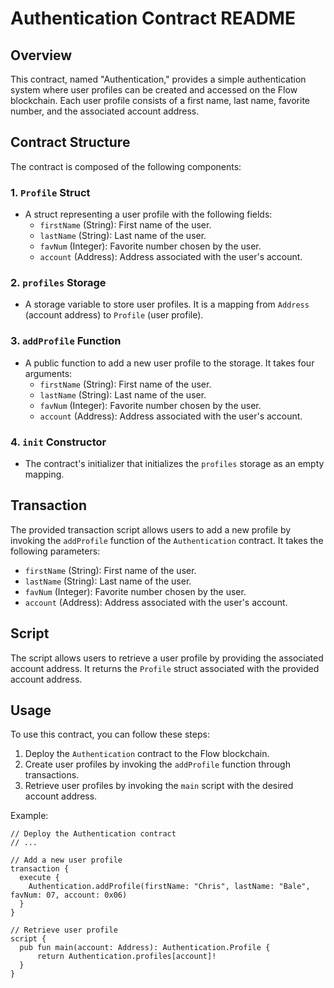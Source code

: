 # Authentication Contract README

## Overview

This contract, named "Authentication," provides a simple authentication system where user profiles can be created and accessed on the Flow blockchain. Each user profile consists of a first name, last name, favorite number, and the associated account address.

## Contract Structure

The contract is composed of the following components:

### 1. `Profile` Struct

- A struct representing a user profile with the following fields:
  - `firstName` (String): First name of the user.
  - `lastName` (String): Last name of the user.
  - `favNum` (Integer): Favorite number chosen by the user.
  - `account` (Address): Address associated with the user's account.

### 2. `profiles` Storage

- A storage variable to store user profiles. It is a mapping from `Address` (account address) to `Profile` (user profile).

### 3. `addProfile` Function

- A public function to add a new user profile to the storage. It takes four arguments:
  - `firstName` (String): First name of the user.
  - `lastName` (String): Last name of the user.
  - `favNum` (Integer): Favorite number chosen by the user.
  - `account` (Address): Address associated with the user's account.

### 4. `init` Constructor

- The contract's initializer that initializes the `profiles` storage as an empty mapping.

## Transaction

The provided transaction script allows users to add a new profile by invoking the `addProfile` function of the `Authentication` contract. It takes the following parameters:

- `firstName` (String): First name of the user.
- `lastName` (String): Last name of the user.
- `favNum` (Integer): Favorite number chosen by the user.
- `account` (Address): Address associated with the user's account.

## Script

The script allows users to retrieve a user profile by providing the associated account address. It returns the `Profile` struct associated with the provided account address.

## Usage

To use this contract, you can follow these steps:

1. Deploy the `Authentication` contract to the Flow blockchain.
2. Create user profiles by invoking the `addProfile` function through transactions.
3. Retrieve user profiles by invoking the `main` script with the desired account address.

Example:

```flow
// Deploy the Authentication contract
// ...

// Add a new user profile
transaction {
  execute {
    Authentication.addProfile(firstName: "Chris", lastName: "Bale", favNum: 07, account: 0x06)
  }
}

// Retrieve user profile
script {
  pub fun main(account: Address): Authentication.Profile {
      return Authentication.profiles[account]!
  }
}
